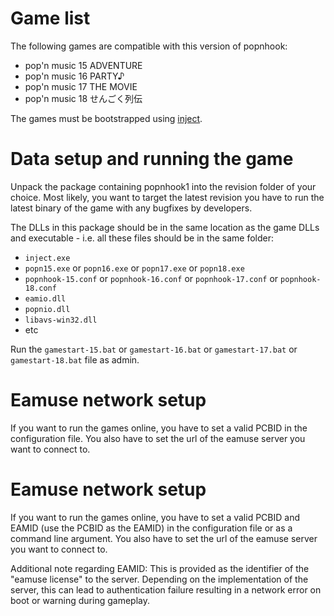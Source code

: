 # Game list

The following games are compatible with this version of popnhook:
* pop'n music 15 ADVENTURE
* pop'n music 16 PARTY♪
* pop'n music 17 THE MOVIE
* pop'n music 18 せんごく列伝

The games must be bootstrapped using [inject](../inject.md).

# Data setup and running the game

Unpack the package containing popnhook1 into the revision folder of your choice.
Most likely, you want to target the latest revision you have to run the latest
binary of the game with any bugfixes by developers.

The DLLs in this package should be in the same location as the game DLLs and
executable - i.e. all these files should be in the same folder:
- `inject.exe`
- `popn15.exe` or `popn16.exe` or `popn17.exe` or `popn18.exe`
- `popnhook-15.conf` or `popnhook-16.conf` or `popnhook-17.conf` or `popnhook-18.conf`
- `eamio.dll`
- `popnio.dll`
- `libavs-win32.dll`
- etc

Run the `gamestart-15.bat` or `gamestart-16.bat` or `gamestart-17.bat` or `gamestart-18.bat` file as admin.

# Eamuse network setup

If you want to run the games online, you have to set a valid PCBID in the
configuration file. You also have to set the url of the eamuse server you want
to connect to.

# Eamuse network setup

If you want to run the games online, you have to set a valid PCBID and EAMID
(use the PCBID as the EAMID) in the configuration file or as a command line
argument. You also have to set the url of the eamuse server you want to
connect to.

Additional note regarding EAMID: This is provided as the identifier of the
"eamuse license" to the server. Depending on the implementation of the server,
this can lead to authentication failure resulting in a network error on boot or
warning during gameplay.
